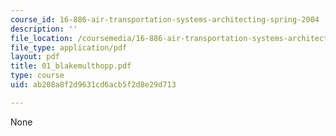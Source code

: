 ```yaml
---
course_id: 16-886-air-transportation-systems-architecting-spring-2004
description: ''
file_location: /coursemedia/16-886-air-transportation-systems-architecting-spring-2004/ab208a8f2d9631cd6acb5f2d8e29d713_01_blakemulthopp.pdf
file_type: application/pdf
layout: pdf
title: 01_blakemulthopp.pdf
type: course
uid: ab208a8f2d9631cd6acb5f2d8e29d713

---
```

None